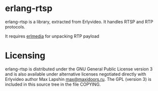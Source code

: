 erlang-rtsp
===========

erlang-rtsp is a library, extracted from Erlyvideo. 
It handles RTSP and RTP protocols.

It requires [erlmedia](http://github.com/erlyvideo/erlmedia) for unpacking RTP payload

Licensing
=========

erlang-rtsp is distributed under the GNU General Public License version 3 and is also available under alternative licenses negotiated directly with Erlyvideo author Max Lapshin <max@maxidoors.ru>. The GPL (version 3) is included in this source tree in the file COPYING.
